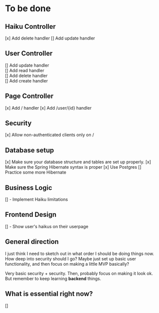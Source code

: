 # To be done

## Haiku Controller

 [x] Add delete handler 
 [] Add update handler  
 
## User Controller

[] Add update handler  
[] Add read handler  
[] Add delete handler  
[] Add create handler  

## Page Controller

[x] Add / handler
[x] Add /user/{id} handler

## Security

[x] Allow non-authenticated clients only on /

## Database setup

[x] Make sure your database structure and tables are set up properly.
[x] Make sure the Spring Hibernate syntax is proper
[x] Use Postgres
[] Practice some more Hibernate

## Business Logic

[] - Implement Haiku limitations

## Frontend Design

[] - Show user's haikus on their userpage

## General direction

I just think I need to sketch out in what order I should be doing things now. How deep into security should I go?
Maybe just set up basic user functionality, and then focus on making a little MVP basically?

Very basic security + security. Then, probably focus on making it look ok. But remember to keep learning
**backend** things.

## What is essential right now?

[] 